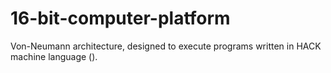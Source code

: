 # 16-bit-computer-platform
Von-Neumann architecture, designed to execute programs written in HACK machine language ().

